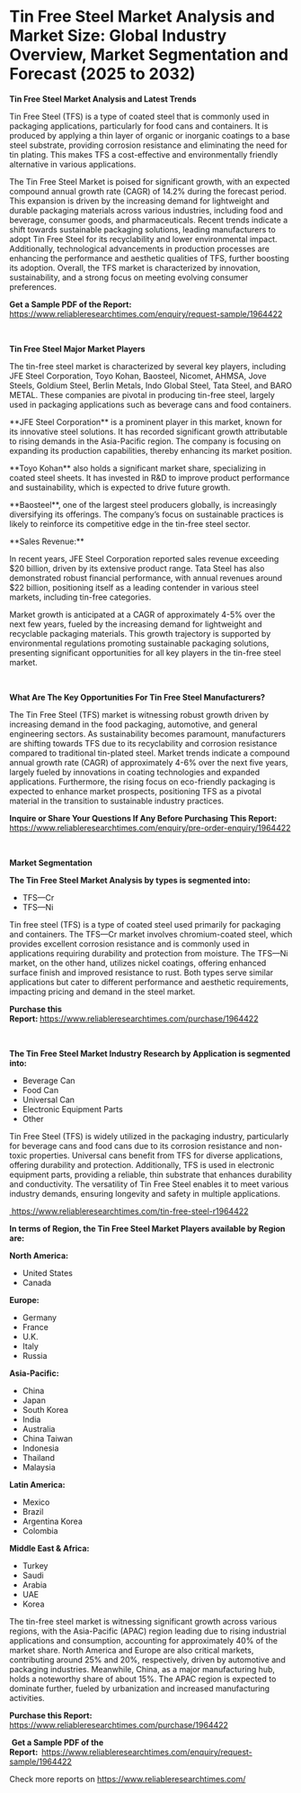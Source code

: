 <p><h1>Tin Free Steel Market Analysis and Market Size: Global Industry Overview, Market Segmentation and Forecast (2025 to 2032)</h1></p><p><strong>Tin Free Steel Market Analysis and Latest Trends</strong></p>
<p><p>Tin Free Steel (TFS) is a type of coated steel that is commonly used in packaging applications, particularly for food cans and containers. It is produced by applying a thin layer of organic or inorganic coatings to a base steel substrate, providing corrosion resistance and eliminating the need for tin plating. This makes TFS a cost-effective and environmentally friendly alternative in various applications.</p><p>The Tin Free Steel Market is poised for significant growth, with an expected compound annual growth rate (CAGR) of 14.2% during the forecast period. This expansion is driven by the increasing demand for lightweight and durable packaging materials across various industries, including food and beverage, consumer goods, and pharmaceuticals. Recent trends indicate a shift towards sustainable packaging solutions, leading manufacturers to adopt Tin Free Steel for its recyclability and lower environmental impact. Additionally, technological advancements in production processes are enhancing the performance and aesthetic qualities of TFS, further boosting its adoption. Overall, the TFS market is characterized by innovation, sustainability, and a strong focus on meeting evolving consumer preferences.</p></p>
<p><strong>Get a Sample PDF of the Report:&nbsp;</strong> <a href="https://www.reliableresearchtimes.com/enquiry/request-sample/1964422?utm_campaign=2774&utm_medium=2&utm_source=Github&utm_content=ia&utm_term=31032025&utm_id=tin-free-steel">https://www.reliableresearchtimes.com/enquiry/request-sample/1964422</a></p>
<p>&nbsp;</p>
<p><strong>Tin Free Steel Major Market Players</strong></p>
<p><p>The tin-free steel market is characterized by several key players, including JFE Steel Corporation, Toyo Kohan, Baosteel, Nicomet, AHMSA, Jove Steels, Goldium Steel, Berlin Metals, Indo Global Steel, Tata Steel, and BARO METAL. These companies are pivotal in producing tin-free steel, largely used in packaging applications such as beverage cans and food containers.</p><p>**JFE Steel Corporation** is a prominent player in this market, known for its innovative steel solutions. It has recorded significant growth attributable to rising demands in the Asia-Pacific region. The company is focusing on expanding its production capabilities, thereby enhancing its market position. </p><p>**Toyo Kohan** also holds a significant market share, specializing in coated steel sheets. It has invested in R&D to improve product performance and sustainability, which is expected to drive future growth. </p><p>**Baosteel**, one of the largest steel producers globally, is increasingly diversifying its offerings. The company’s focus on sustainable practices is likely to reinforce its competitive edge in the tin-free steel sector.</p><p>**Sales Revenue:**</p><p>In recent years, JFE Steel Corporation reported sales revenue exceeding $20 billion, driven by its extensive product range. Tata Steel has also demonstrated robust financial performance, with annual revenues around $22 billion, positioning itself as a leading contender in various steel markets, including tin-free categories.</p><p>Market growth is anticipated at a CAGR of approximately 4-5% over the next few years, fueled by the increasing demand for lightweight and recyclable packaging materials. This growth trajectory is supported by environmental regulations promoting sustainable packaging solutions, presenting significant opportunities for all key players in the tin-free steel market.</p></p>
<p>&nbsp;</p>
<p><strong>What Are The Key Opportunities For Tin Free Steel Manufacturers?</strong></p>
<p><p>The Tin Free Steel (TFS) market is witnessing robust growth driven by increasing demand in the food packaging, automotive, and general engineering sectors. As sustainability becomes paramount, manufacturers are shifting towards TFS due to its recyclability and corrosion resistance compared to traditional tin-plated steel. Market trends indicate a compound annual growth rate (CAGR) of approximately 4-6% over the next five years, largely fueled by innovations in coating technologies and expanded applications. Furthermore, the rising focus on eco-friendly packaging is expected to enhance market prospects, positioning TFS as a pivotal material in the transition to sustainable industry practices.</p></p>
<p><strong>Inquire or Share Your Questions If Any Before Purchasing This Report:</strong> <a href="https://www.reliableresearchtimes.com/enquiry/pre-order-enquiry/1964422?utm_campaign=2774&utm_medium=2&utm_source=Github&utm_content=ia&utm_term=31032025&utm_id=tin-free-steel">https://www.reliableresearchtimes.com/enquiry/pre-order-enquiry/1964422</a></p>
<p>&nbsp;</p>
<p><strong>Market Segmentation</strong></p>
<p><strong>The Tin Free Steel Market Analysis by types is segmented into:</strong></p>
<p><ul><li>TFS—Cr</li><li>TFS—Ni</li></ul></p>
<p><p>Tin free steel (TFS) is a type of coated steel used primarily for packaging and containers. The TFS—Cr market involves chromium-coated steel, which provides excellent corrosion resistance and is commonly used in applications requiring durability and protection from moisture. The TFS—Ni market, on the other hand, utilizes nickel coatings, offering enhanced surface finish and improved resistance to rust. Both types serve similar applications but cater to different performance and aesthetic requirements, impacting pricing and demand in the steel market.</p></p>
<p><strong>Purchase this Report:&nbsp;</strong><a href="https://www.reliableresearchtimes.com/purchase/1964422?utm_campaign=2774&utm_medium=2&utm_source=Github&utm_content=ia&utm_term=31032025&utm_id=tin-free-steel">https://www.reliableresearchtimes.com/purchase/1964422</a></p>
<p>&nbsp;</p>
<p><strong>The Tin Free Steel Market Industry Research by Application is segmented into:</strong></p>
<p><ul><li>Beverage Can</li><li>Food Can</li><li>Universal Can</li><li>Electronic Equipment Parts</li><li>Other</li></ul></p>
<p><p>Tin Free Steel (TFS) is widely utilized in the packaging industry, particularly for beverage cans and food cans due to its corrosion resistance and non-toxic properties. Universal cans benefit from TFS for diverse applications, offering durability and protection. Additionally, TFS is used in electronic equipment parts, providing a reliable, thin substrate that enhances durability and conductivity. The versatility of Tin Free Steel enables it to meet various industry demands, ensuring longevity and safety in multiple applications.</p></p>
<p><a href="https://www.reliableresearchtimes.com/tin-free-steel-r1964422?utm_campaign=2774&utm_medium=2&utm_source=Github&utm_content=ia&utm_term=31032025&utm_id=tin-free-steel">&nbsp;https://www.reliableresearchtimes.com/tin-free-steel-r1964422</a></p>
<p><strong>In terms of Region, the Tin Free Steel Market Players available by Region are:</strong></p>
<p>
    <p> <strong> North America: </strong>
        <ul>
            <li>United States</li>
            <li>Canada</li>
        </ul>
        </p> 
    <p> <strong> Europe: </strong>
        <ul>
            <li>Germany</li>
            <li>France</li>
            <li>U.K.</li>
            <li>Italy</li>
            <li>Russia</li>
        </ul>
        </p> 
    <p> <strong> Asia-Pacific: </strong>
        <ul>
            <li>China</li>
            <li>Japan</li>
            <li>South Korea</li>
            <li>India</li>
            <li>Australia</li>
            <li>China Taiwan</li>
            <li>Indonesia</li>
            <li>Thailand</li>
            <li>Malaysia</li>
        </ul>
        </p> 
    <p> <strong> Latin America: </strong>
        <ul>
            <li>Mexico</li>
            <li>Brazil</li>
            <li>Argentina Korea</li>
            <li>Colombia</li>
        </ul>
        </p> 
    <p> <strong> Middle East & Africa: </strong>
        <ul>
            <li>Turkey</li>
            <li>Saudi</li>
            <li>Arabia</li>
            <li>UAE</li>
            <li>Korea</li>
        </ul>
    </p>
    </p>
<p><p>The tin-free steel market is witnessing significant growth across various regions, with the Asia-Pacific (APAC) region leading due to rising industrial applications and consumption, accounting for approximately 40% of the market share. North America and Europe are also critical markets, contributing around 25% and 20%, respectively, driven by automotive and packaging industries. Meanwhile, China, as a major manufacturing hub, holds a noteworthy share of about 15%. The APAC region is expected to dominate further, fueled by urbanization and increased manufacturing activities.</p></p>
<p><strong>Purchase this Report: </strong><a href="https://www.reliableresearchtimes.com/purchase/1964422?utm_campaign=2774&utm_medium=2&utm_source=Github&utm_content=ia&utm_term=31032025&utm_id=tin-free-steel">https://www.reliableresearchtimes.com/purchase/1964422</a></p>
<p>&nbsp;<strong>Get a Sample PDF of the Report:&nbsp;&nbsp;</strong><a href="https://www.reliableresearchtimes.com/enquiry/request-sample/1964422?utm_campaign=2774&utm_medium=2&utm_source=Github&utm_content=ia&utm_term=31032025&utm_id=tin-free-steel">https://www.reliableresearchtimes.com/enquiry/request-sample/1964422</a></p>
<p><strong></strong></p>
<p>Check more reports on <a href="https://www.reliableresearchtimes.com/?utm_campaign=2774&utm_medium=2&utm_source=Github&utm_content=ia&utm_term=31032025&utm_id=tin-free-steel">https://www.reliableresearchtimes.com/</a></p>